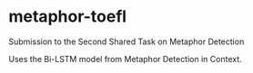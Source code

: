 # metaphor-toefl
Submission to the Second Shared Task on Metaphor Detection

Uses the Bi-LSTM model from Metaphor Detection in Context.
